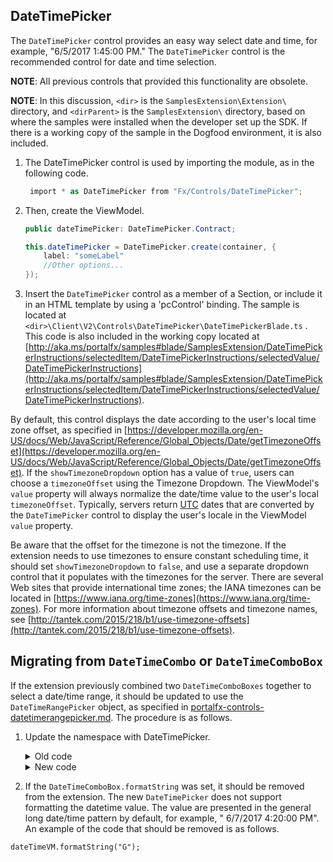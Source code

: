 ## DateTimePicker

The `DateTimePicker` control provides an easy way select date and time, for example, "6/5/2017 1:45:00 PM."  The `DateTimePicker` control is the recommended control for date and time selection.

**NOTE**:  All previous controls that provided this functionality are obsolete.

**NOTE**: In this discussion, `<dir>` is the `SamplesExtension\Extension\` directory, and  `<dirParent>`  is the `SamplesExtension\` directory, based on where the samples were installed when the developer set up the SDK. If there is a working copy of the sample in the Dogfood environment, it is also included.

1. The DateTimePicker control is used by importing the module, as in the following code.

   ```c#
    import * as DateTimePicker from "Fx/Controls/DateTimePicker";
   ```

1. Then, create the ViewModel.

   ```c#
   public dateTimePicker: DateTimePicker.Contract;

   this.dateTimePicker = DateTimePicker.create(container, {
       label: "someLabel"
       //Other options...
   });

   ```

1. Insert the `DateTimePicker` control as a member of a Section, or include it in an HTML template by using a 'pcControl' binding. The sample is located at 
`<dir>\Client\V2\Controls\DateTimePicker\DateTimePickerBlade.ts`  . This code is also included in the working copy located at [http://aka.ms/portalfx/samples#blade/SamplesExtension/DateTimePickerInstructions/selectedItem/DateTimePickerInstructions/selectedValue/DateTimePickerInstructions](http://aka.ms/portalfx/samples#blade/SamplesExtension/DateTimePickerInstructions/selectedItem/DateTimePickerInstructions/selectedValue/DateTimePickerInstructions).

By default, this control displays the date according to the user's local time zone offset, as specified in [https://developer.mozilla.org/en-US/docs/Web/JavaScript/Reference/Global_Objects/Date/getTimezoneOffset](https://developer.mozilla.org/en-US/docs/Web/JavaScript/Reference/Global_Objects/Date/getTimezoneOffset). If the `showTimezoneDropdown` option has a value of `true`, users can choose a `timezoneOffset` using the Timezone Dropdown. The ViewModel's `value` property will always normalize the date/time value to the user's local `timezoneOffset`. Typically, servers return [UTC](portalfx-extensions-glossary-controls.md) dates that are converted by the `DateTimePicker` control to display the user's locale in the ViewModel `value` property.

Be aware that the offset for the timezone is not the timezone. If the extension needs to use timezones to ensure constant scheduling time, it should set `showTimezoneDropdown` to `false`, and use a separate dropdown control that it populates with the timezones for the server.  There are several Web sites that provide international time zones; the IANA timezones can be located in  [https://www.iana.org/time-zones](https://www.iana.org/time-zones). For more information about timezone offsets and timezone names, see [http://tantek.com/2015/218/b1/use-timezone-offsets](http://tantek.com/2015/218/b1/use-timezone-offsets).

## Migrating from `DateTimeCombo` or `DateTimeComboBox`

If the extension previously combined two `DateTimeComboBoxes` together to select a date/time range, it should be updated to use the `DateTimeRangePicker` object, as specified in [portalfx-controls-datetimerangepicker.md](portalfx-controls-datetimerangepicker.md). The procedure is as follows.

1. Update the namespace with DateTimePicker.

    <details>

    <summary>Old code</summary>

    ```
    var dateTimeVM = new MsPortalFx.ViewModels.Obsolete.Forms.DateTimeCombo.ViewModel(container, {...});

    //or
    var dateTimeVM = new MsPortalFx.ViewModels.Obsolete.Forms.DateTimeComboBox.ViewModel(container, {...});
    ```

    </details>

    <details>
    <summary>New code</summary>

    ```
    import * as DateTimePicker from "Fx/Controls/DateTimePicker";
    var dateTimeVM = DateTimePicker.create(container, {...});
    ```
    </details>

2. If the `DateTimeComboBox.formatString` was set, it should be removed from the extension. The new `DateTimePicker` does not support formatting the datetime value. The value are presented in the general long date/time pattern by default, for example, " 6/7/2017 4:20:00 PM". An example of the code that should be removed is as follows.

```
dateTimeVM.formatString("G");
```
